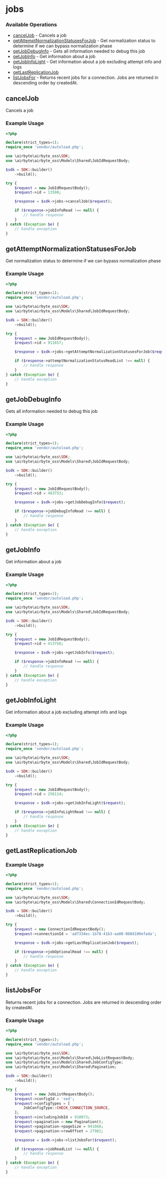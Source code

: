 # jobs

### Available Operations

* [cancelJob](#canceljob) - Cancels a job
* [getAttemptNormalizationStatusesForJob](#getattemptnormalizationstatusesforjob) - Get normalization status to determine if we can bypass normalization phase
* [getJobDebugInfo](#getjobdebuginfo) - Gets all information needed to debug this job
* [getJobInfo](#getjobinfo) - Get information about a job
* [getJobInfoLight](#getjobinfolight) - Get information about a job excluding attempt info and logs
* [getLastReplicationJob](#getlastreplicationjob)
* [listJobsFor](#listjobsfor) - Returns recent jobs for a connection. Jobs are returned in descending order by createdAt.

## cancelJob

Cancels a job

### Example Usage

```php
<?php

declare(strict_types=1);
require_once 'vendor/autoload.php';

use \airbyte\airbyte_oss\SDK;
use \airbyte\airbyte_oss\Models\Shared\JobIdRequestBody;

$sdk = SDK::builder()
    ->build();

try {
    $request = new JobIdRequestBody();
    $request->id = 13508;

    $response = $sdk->jobs->cancelJob($request);

    if ($response->jobInfoRead !== null) {
        // handle response
    }
} catch (Exception $e) {
    // handle exception
}
```

## getAttemptNormalizationStatusesForJob

Get normalization status to determine if we can bypass normalization phase

### Example Usage

```php
<?php

declare(strict_types=1);
require_once 'vendor/autoload.php';

use \airbyte\airbyte_oss\SDK;
use \airbyte\airbyte_oss\Models\Shared\JobIdRequestBody;

$sdk = SDK::builder()
    ->build();

try {
    $request = new JobIdRequestBody();
    $request->id = 911657;

    $response = $sdk->jobs->getAttemptNormalizationStatusesForJob($request);

    if ($response->attemptNormalizationStatusReadList !== null) {
        // handle response
    }
} catch (Exception $e) {
    // handle exception
}
```

## getJobDebugInfo

Gets all information needed to debug this job

### Example Usage

```php
<?php

declare(strict_types=1);
require_once 'vendor/autoload.php';

use \airbyte\airbyte_oss\SDK;
use \airbyte\airbyte_oss\Models\Shared\JobIdRequestBody;

$sdk = SDK::builder()
    ->build();

try {
    $request = new JobIdRequestBody();
    $request->id = 483753;

    $response = $sdk->jobs->getJobDebugInfo($request);

    if ($response->jobDebugInfoRead !== null) {
        // handle response
    }
} catch (Exception $e) {
    // handle exception
}
```

## getJobInfo

Get information about a job

### Example Usage

```php
<?php

declare(strict_types=1);
require_once 'vendor/autoload.php';

use \airbyte\airbyte_oss\SDK;
use \airbyte\airbyte_oss\Models\Shared\JobIdRequestBody;

$sdk = SDK::builder()
    ->build();

try {
    $request = new JobIdRequestBody();
    $request->id = 413758;

    $response = $sdk->jobs->getJobInfo($request);

    if ($response->jobInfoRead !== null) {
        // handle response
    }
} catch (Exception $e) {
    // handle exception
}
```

## getJobInfoLight

Get information about a job excluding attempt info and logs

### Example Usage

```php
<?php

declare(strict_types=1);
require_once 'vendor/autoload.php';

use \airbyte\airbyte_oss\SDK;
use \airbyte\airbyte_oss\Models\Shared\JobIdRequestBody;

$sdk = SDK::builder()
    ->build();

try {
    $request = new JobIdRequestBody();
    $request->id = 256114;

    $response = $sdk->jobs->getJobInfoLight($request);

    if ($response->jobInfoLightRead !== null) {
        // handle response
    }
} catch (Exception $e) {
    // handle exception
}
```

## getLastReplicationJob

### Example Usage

```php
<?php

declare(strict_types=1);
require_once 'vendor/autoload.php';

use \airbyte\airbyte_oss\SDK;
use \airbyte\airbyte_oss\Models\Shared\ConnectionIdRequestBody;

$sdk = SDK::builder()
    ->build();

try {
    $request = new ConnectionIdRequestBody();
    $request->connectionId = 'ad7334ec-1b78-41b3-aa08-088d100efada';

    $response = $sdk->jobs->getLastReplicationJob($request);

    if ($response->jobOptionalRead !== null) {
        // handle response
    }
} catch (Exception $e) {
    // handle exception
}
```

## listJobsFor

Returns recent jobs for a connection. Jobs are returned in descending order by createdAt.

### Example Usage

```php
<?php

declare(strict_types=1);
require_once 'vendor/autoload.php';

use \airbyte\airbyte_oss\SDK;
use \airbyte\airbyte_oss\Models\Shared\JobListRequestBody;
use \airbyte\airbyte_oss\Models\Shared\JobConfigType;
use \airbyte\airbyte_oss\Models\Shared\Pagination;

$sdk = SDK::builder()
    ->build();

try {
    $request = new JobListRequestBody();
    $request->configId = 'sed';
    $request->configTypes = [
        JobConfigType::CHECK_CONNECTION_SOURCE,
    ];
    $request->includingJobId = 910073;
    $request->pagination = new Pagination();
    $request->pagination->pageSize = 941668;
    $request->pagination->rowOffset = 27982;

    $response = $sdk->jobs->listJobsFor($request);

    if ($response->jobReadList !== null) {
        // handle response
    }
} catch (Exception $e) {
    // handle exception
}
```
